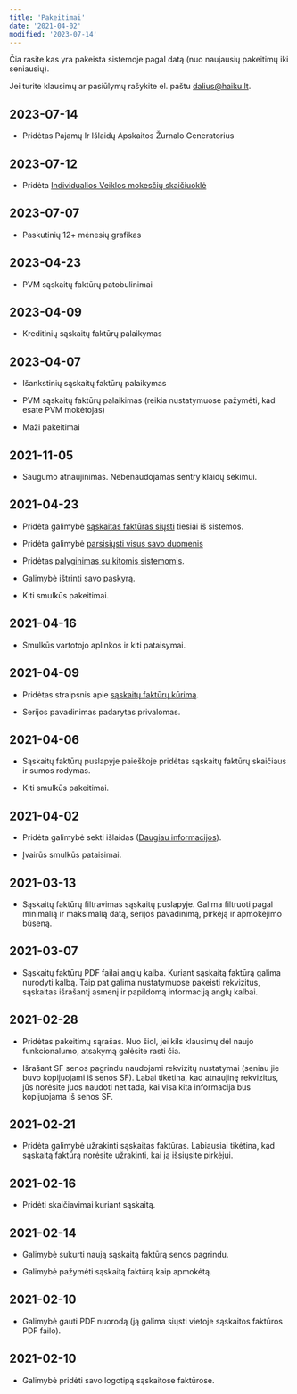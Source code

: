 ```yaml
---
title: 'Pakeitimai'
date: '2021-04-02'
modified: '2023-07-14'
---
```


Čia rasite kas yra pakeista sistemoje pagal datą (nuo naujausių
pakeitimų iki seniausių).

Jei turite klausimų ar pasiūlymų rašykite el. paštu
[dalius@haiku.lt](mailto:dalius@haiku.lt).

## 2023-07-14

- Pridėtas Pajamų Ir Išlaidų Apskaitos Žurnalo Generatorius

## 2023-07-12

- Pridėta [Individualios Veiklos mokesčių skaičiuoklė](/iv-skaiciuokle)

## 2023-07-07

- Paskutinių 12+ mėnesių grafikas

## 2023-04-23

- PVM sąskaitų faktūrų patobulinimai

## 2023-04-09

- Kreditinių sąskaitų faktūrų palaikymas

## 2023-04-07

- Išankstinių sąskaitų faktūrų palaikymas

- PVM sąskaitų faktūrų palaikimas (reikia nustatymuose pažymėti,
  kad esate PVM mokėtojas)

- Maži pakeitimai

## 2021-11-05

- Saugumo atnaujinimas. Nebenaudojamas sentry klaidų sekimui.

## 2021-04-23

- Pridėta galimybė [sąskaitas faktūras
  siųsti](/straipsniai/saskaitu-fakturu-siuntimas) tiesiai iš
  sistemos.

- Pridėta galimybė [parsisiųsti visus savo
  duomenis](/straipsniai/duomenu-parsisiuntimas)

- Pridėtas [palyginimas su kitomis sistemomis](/straipsniai/palyginimas).

- Galimybė ištrinti savo paskyrą.

- Kiti smulkūs pakeitimai.

## 2021-04-16

- Smulkūs vartotojo aplinkos ir kiti pataisymai.

## 2021-04-09

- Pridėtas straipsnis apie [sąskaitų faktūrų
  kūrimą](/straipsniai/saskaitos-fakturos).

- Serijos pavadinimas padarytas privalomas.

## 2021-04-06

- Sąskaitų faktūrų puslapyje paieškoje pridėtas sąskaitų faktūrų
  skaičiaus ir sumos rodymas.

- Kiti smulkūs pakeitimai.

## 2021-04-02

- Pridėta galimybė sekti išlaidas ([Daugiau
  informacijos](/straipsniai/islaidu-sekimas)).

- Įvairūs smulkūs pataisimai.

## 2021-03-13

- Sąskaitų faktūrų filtravimas sąskaitų puslapyje. Galima
  filtruoti pagal minimalią ir maksimalią datą, serijos
  pavadinimą, pirkėją ir apmokėjimo būseną.

## 2021-03-07

- Sąskaitų faktūrų PDF failai anglų kalba. Kuriant sąskaitą
  faktūrą galima nurodyti kalbą. Taip pat galima nustatymuose
  pakeisti rekvizitus, sąskaitas išrašantį asmenį ir papildomą
  informaciją anglų kalbai.

## 2021-02-28

- Pridėtas pakeitimų sąrašas. Nuo šiol, jei kils klausimų dėl
  naujo funkcionalumo, atsakymą galėsite rasti čia.

- Išrašant SF senos pagrindu naudojami rekvizitų nustatymai
  (seniau jie buvo kopijuojami iš senos SF). Labai tikėtina, kad
  atnaujinę rekvizitus, jūs norėsite juos naudoti net tada, kai
  visa kita informacija bus kopijuojama iš senos SF.

## 2021-02-21

- Pridėta galimybė užrakinti sąskaitas faktūras. Labiausiai
  tikėtina, kad sąskaitą faktūrą norėsite užrakinti, kai ją
  išsiųsite pirkėjui.

## 2021-02-16

- Pridėti skaičiavimai kuriant sąskaitą.

## 2021-02-14

- Galimybė sukurti naują sąskaitą faktūrą senos pagrindu.

- Galimybė pažymėti sąskaitą faktūrą kaip apmokėtą.

## 2021-02-10

- Galimybė gauti PDF nuorodą (ją galima siųsti vietoje sąskaitos
  faktūros PDF failo).

## 2021-02-10

- Galimybė pridėti savo logotipą sąskaitose faktūrose.

